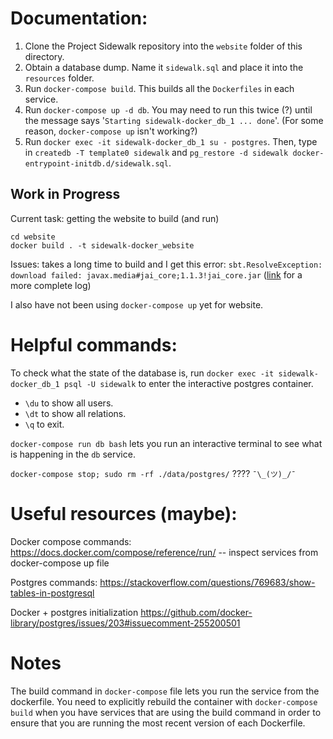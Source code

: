# Documentation:
1. Clone the Project Sidewalk repository into the `website` folder of this directory.
2. Obtain a database dump. Name it `sidewalk.sql` and place it into the `resources` folder.
3. Run `docker-compose build`. This builds all the `Dockerfiles` in each service.
4. Run `docker-compose up -d db`. You may need to run this twice (?) until the message says '`Starting sidewalk-docker_db_1 ... done`'. (For some reason, `docker-compose up` isn't working?)
5. Run `docker exec -it sidewalk-docker_db_1 su - postgres`. Then, type in `createdb -T template0 sidewalk` and `pg_restore -d sidewalk docker-entrypoint-initdb.d/sidewalk.sql`. 

## Work in Progress
Current task: getting the website to build (and run)
```
cd website
docker build . -t sidewalk-docker_website
```
Issues: takes a long time to build and I get this error: `sbt.ResolveException: download failed: javax.media#jai_core;1.1.3!jai_core.jar` ([link](https://github.com/aileenzeng/sidewalk-docker/issues/5) for a more complete log)

I also have not been using `docker-compose up` yet for website.

# Helpful commands:
To check what the state of the database is, run `docker exec -it sidewalk-docker_db_1 psql -U sidewalk` to enter the interactive postgres container.
- `\du` to show all users.
- `\dt` to show all relations.
- `\q` to exit. 

`docker-compose run db bash` lets you run an interactive terminal to see what is happening in the `db` service. 

`docker-compose stop; sudo rm -rf ./data/postgres/` ????  `¯\_(ツ)_/¯`

# Useful resources (maybe):
Docker compose commands:
https://docs.docker.com/compose/reference/run/ -- inspect services from docker-compose up file

Postgres commands: 
https://stackoverflow.com/questions/769683/show-tables-in-postgresql

Docker + postgres initialization
https://github.com/docker-library/postgres/issues/203#issuecomment-255200501

# Notes
The build command in `docker-compose` file lets you run the service from the dockerfile. You need to explicitly rebuild the container with `docker-compose build` when you have services that are using the build command in order to ensure that you are running the most recent version of each Dockerfile.
